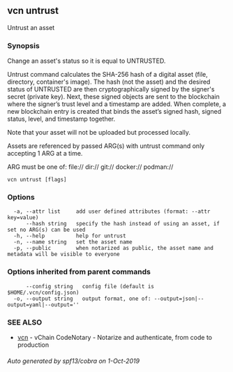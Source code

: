 ## vcn untrust

Untrust an asset

### Synopsis


Change an asset's status so it is equal to UNTRUSTED.

Untrust command calculates the SHA-256 hash of a digital asset 
(file, directory, container's image). 
The hash (not the asset) and the desired status of UNTRUSTED are then 
cryptographically signed by the signer's secret (private key). 
Next, these signed objects are sent to the blockchain where the signer’s
trust level and a timestamp are added. 
When complete, a new blockchain entry is created that binds the asset’s
signed hash, signed status, level, and timestamp together. 

Note that your asset will not be uploaded but processed locally.

Assets are referenced by passed ARG(s) with untrust command only accepting 
1 ARG at a time. 

ARG must be one of:
  <file>
  file://<file>
  dir://<directory>
  git://<repository>
  docker://<image>
  podman://<image>


```
vcn untrust [flags]
```

### Options

```
  -a, --attr list     add user defined attributes (format: --attr key=value)
      --hash string   specify the hash instead of using an asset, if set no ARG(s) can be used
  -h, --help          help for untrust
  -n, --name string   set the asset name
  -p, --public        when notarized as public, the asset name and metadata will be visible to everyone
```

### Options inherited from parent commands

```
      --config string   config file (default is $HOME/.vcn/config.json)
  -o, --output string   output format, one of: --output=json|--output=yaml|--output=''
```

### SEE ALSO

* [vcn](vcn.md)	 - vChain CodeNotary - Notarize and authenticate, from code to production

###### Auto generated by spf13/cobra on 1-Oct-2019
